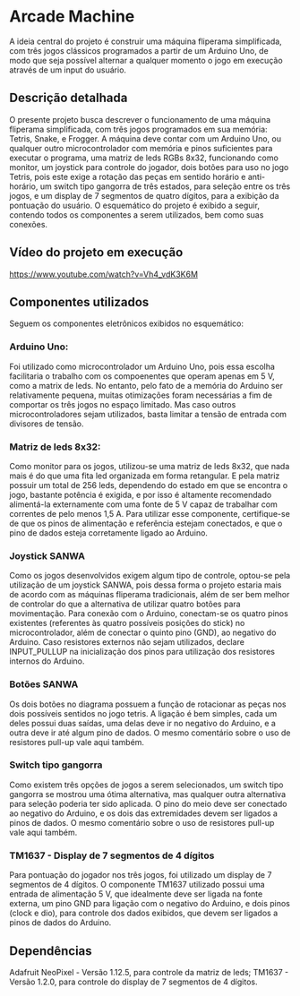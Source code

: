 
# Arcade Machine

A ideia central do projeto é construir uma máquina fliperama simplificada, com três jogos
clássicos programados a partir de um Arduino Uno, de modo que seja possível alternar a qualquer momento o jogo em execução através de um input do usuário.

## Descrição detalhada

O presente projeto busca descrever o funcionamento de uma máquina fliperama simplificada, com três jogos programados em sua memória: Tetris, Snake, e Frogger. A máquina deve contar com um Arduino Uno, ou qualquer outro microcontrolador com memória e pinos suficientes para executar o programa, uma matriz de leds RGBs 8x32, funcionando como monitor, um joystick para controle do jogador, dois botões para uso no jogo Tetris, pois este exige a rotação das peças em sentido horário e anti-horário, um switch tipo gangorra de três estados, para seleção entre os três jogos, e um display de 7 segmentos de quatro dígitos, para a exibição da pontuação do usuário. O esquemático do projeto é exibido a seguir, contendo todos os componentes a serem utilizados, bem como suas conexões.

## Vídeo do projeto em execução

https://www.youtube.com/watch?v=Vh4_vdK3K6M

## Componentes utilizados

Seguem os componentes eletrônicos exibidos no esquemático:

### Arduino Uno: 

Foi utilizado como microcontrolador um Arduino Uno, pois essa escolha facilitaria o trabalho com os compoenentes que operam apenas em 5 V, como a matrix de leds. No entanto, pelo fato de a memória do Arduino ser relativamente pequena, muitas otimizações foram necessárias a fim de comportar os três jogos no espaço limitado. Mas caso outros microcontroladores sejam utilizados, basta limitar a tensão de entrada com divisores de tensão.

### Matriz de leds 8x32:

Como monitor para os jogos, utilizou-se uma matriz de leds 8x32, que nada mais é do que uma fita led organizada em forma retangular. E pela matriz possuir um total de 256 leds, dependendo do estado em que se encontra o jogo, bastante potência é exigida, e por isso é altamente recomendado alimentá-la externamente com uma fonte de 5 V capaz de trabalhar com correntes de pelo menos 1,5 A. Para utilizar esse componente, certifique-se de que os pinos de alimentação e referência estejam conectados, e que o pino de dados esteja corretamente ligado ao Arduino.

### Joystick SANWA

Como os jogos desenvolvidos exigem algum tipo de controle, optou-se pela utilização de um joystick SANWA, pois dessa forma o projeto estaria mais de acordo com as máquinas fliperama tradicionais, além de ser bem melhor de controlar do que a alternativa de utilizar quatro botões para movimentação. Para conexão com o Arduino, conectam-se os quatro pinos existentes (referentes às quatro possíveis posições do stick) no microcontrolador, além de conectar o quinto pino (GND), ao negativo do Arduino. Caso resistores externos não sejam utilizados, declare INPUT_PULLUP na inicialização dos pinos para utilização dos resistores internos do Arduino.

### Botões SANWA

Os dois botões no diagrama possuem a função de rotacionar as peças nos dois possíveis sentidos no jogo tetris. A ligação é bem simples, cada um deles possui duas saídas, uma delas deve ir no negativo do Arduino, e a outra deve ir até algum pino de dados. O mesmo comentário sobre o uso de resistores pull-up vale aqui também.

### Switch tipo gangorra

Como existem três opções de jogos a serem selecionados, um switch tipo gangorra se mostrou uma ótima alternativa, mas qualquer outra alternativa para seleção poderia ter sido aplicada. O pino do meio deve ser conectado ao negativo do Arduino, e os dois das extremidades devem ser ligados a pinos de dados. O mesmo comentário sobre o uso de resistores pull-up vale aqui também.

### TM1637 - Display de 7 segmentos de 4 dígitos

Para pontuação do jogador nos três jogos, foi utilizado um display de 7 segmentos de 4 dígitos. O componente TM1637 utilizado possui uma entrada de alimentação 5 V, que idealmente deve ser ligada na fonte externa, um pino GND para ligação com o negativo do Arduino, e dois pinos (clock e dio), para controle dos dados exibidos, que devem ser ligados a pinos de dados do Arduino.
## Dependências

Adafruit NeoPixel - Versão 1.12.5, para controle da matriz de leds;
TM1637 - Versão 1.2.0, para controle do display de 7 segmentos de 4 dígitos.